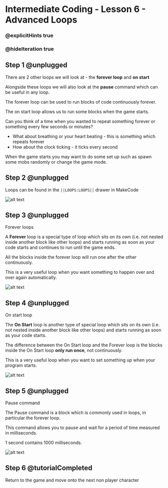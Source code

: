 # Intermediate Coding - Lesson 6 - Advanced Loops
### @explicitHints true
### @hideIteration true

## Step 1 @unplugged
There are 2 other loops we will look at - the **forever loop** and **on start**

Alongside these loops we will also look at the **pause** command which can be useful in any loop.

The forever loop can be used to run blocks of code continuously forever.

The on start loop allows us to run some blocks when the game starts.

Can you think of a time when you wanted to repeat something forever or something every few seconds or minutes?

- What about breathing or your heart beating - this is something which repeats forever
- How about the clock ticking - it ticks every second

When the game starts you may want to do some set up such as spawn some mobs randomly or change the game mode.
## Step 2 @unplugged
Loops can be found in the ``||LOOPS:LOOPS||`` drawer in MakeCode

![alt text](https://intermediatev3.codingcredentials.com/Lesson6/6/images/1.jpg?raw=true "Loops")

## Step 3 @unplugged
Forever loops

A **Forever** loop is a special type of loop which sits on its own (i.e. not nested inside another block like other loops)
and starts running as soon as your code starts and continues to run until the game ends.

All the blocks inside the forever loop will run one after the other continuously.

This is a very useful loop when you want something to happen over and over again automatically.

![alt text](https://intermediatev3.codingcredentials.com/Lesson6/6/images/2.png?raw=true "Loops")

## Step 4 @unplugged
On start loop

The **On Start** loop is another type of special loop which sits on its own (i.e. not nested inside another block like other loops) and starts running as soon as your code starts.

The difference between the On Start loop and the Forever loop is the blocks inside the On Start loop **only run once**, not continuously.

This is a very useful loop when you want to set something up when your program starts.

![alt text](https://intermediatev3.codingcredentials.com/Lesson6/6/images/3.png?raw=true "Loops")

## Step 5 @unplugged
Pause command

The Pause command is a block which is commonly used in loops, in particular the forever loop.

This command allows you to pause and wait for a period of time measured in milliseconds.

1 second contains 1000 milliseconds.

![alt text](https://intermediatev3.codingcredentials.com/Lesson6/6/images/4.png?raw=true "Loops")


## Step 6 @tutorialCompleted
Return to the game and move onto the next non player character